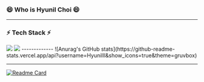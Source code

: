 ### 😄 Who is Hyunil Choi 😄


-------------
### ⚡ Tech Stack ⚡
<img src="https://img.shields.io/badge/Spring-8C2CFF"/>
<img src="https://img.shields.io/badge/java-8A2BE2"/>
-------------
![Anurag's GitHub stats](https://github-readme-stats.vercel.app/api?username=Hyunilll&show_icons=true&theme=gruvbox)

-------------
[![Readme Card](https://github-readme-stats.vercel.app/api/pin/?username=anuraghazra&repo=github-readme-stats)](https://github.com/anuraghazra/github-readme-stats)

